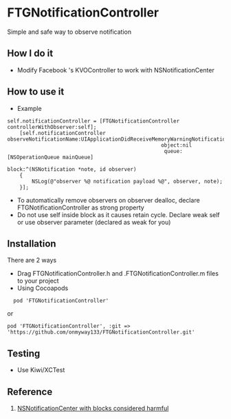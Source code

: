 FTGNotificationController
=========
Simple and safe way to observe notification

How I do it
--
- Modify Facebook 's KVOController to work with NSNotificationCenter

How to use it
--
- Example
```
self.notificationController = [FTGNotificationController controllerWithObserver:self];
    [self.notificationController observeNotificationName:UIApplicationDidReceiveMemoryWarningNotification
                                                  object:nil
                                                   queue:[NSOperationQueue mainQueue]
                                                   block:^(NSNotification *note, id observer)
    {
        NSLog(@"observer %@ notification payload %@", observer, note);
    }];
```
- To automatically remove observers on observer dealloc, declare FTGNotificationController as strong property
- Do not use self inside block as it causes retain cycle. Declare weak self or use observer parameter (declared as weak for you)

Installation
--
There are 2 ways
- Drag FTGNotificationController.h and .FTGNotificationController.m files to your project
- Using Cocoapods
```
  pod 'FTGNotificationController'
```
or 
```
pod 'FTGNotificationController', :git => 'https://github.com/onmyway133/FTGNotificationController.git'
```


Testing
--
- Use Kiwi/XCTest

Reference
--
1. [NSNotificationCenter with blocks considered harmful](http://sealedabstract.com/code/nsnotificationcenter-with-blocks-considered-harmful/)

